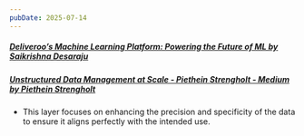 ```yaml
---
pubDate: 2025-07-14
---
```


##### [Deliveroo’s Machine Learning Platform: Powering the Future of ML by Saikrishna Desaraju](https://deliveroo.engineering/2025/07/02/deliveroo-ml-platform.html)
##### [Unstructured Data Management at Scale - Piethein Strengholt - Medium by Piethein Strengholt](https://piethein.medium.com/unstructured-data-management-at-scale-4c612f822f70)

- This layer focuses on enhancing the precision and specificity of the data to ensure it aligns perfectly with the intended use.
